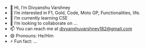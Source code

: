 - 👋 Hi, I’m Divyanshu Varshney
- 👀 I’m interested in F1, Gold, Code, Moto GP, Functionalities, life.
- 🌱 I’m currently learning CSE
- 💞️ I’m looking to collaborate on ...
- 📫 You can reach me at divyanshuvarshney182@gmail.com
- 😄 Pronouns: He/Him
- ⚡ Fun fact: ...

<!---
Divyanshuvarshney182/Divyanshuvarshney182 is a ✨ special ✨ repository because its `README.md` (this file) appears on your GitHub profile.
You can click the Preview link to take a look at your changes.
--->

